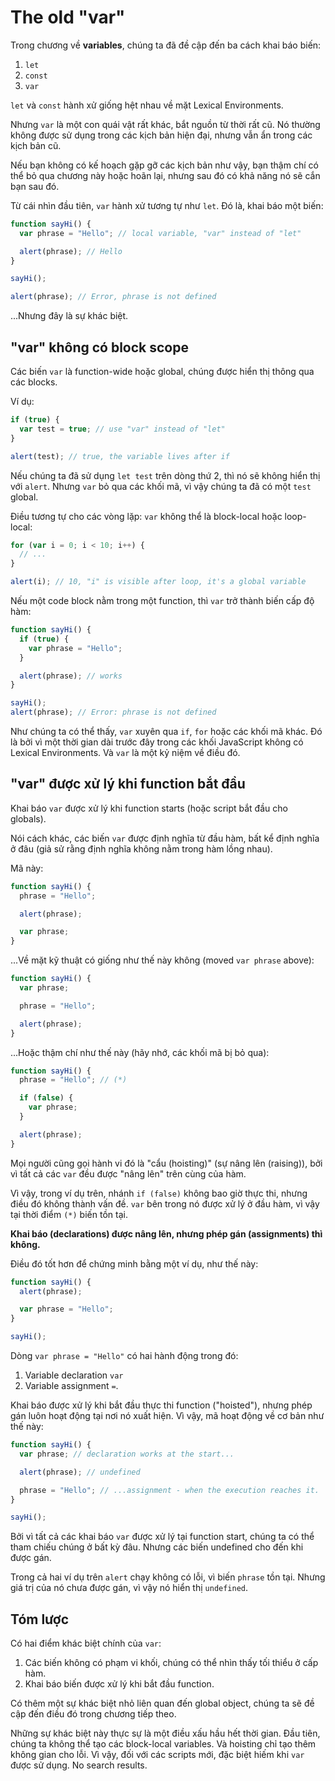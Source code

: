
# The old "var"

Trong chương về **variables**, chúng ta đã đề cập đến ba cách khai báo biến:

1. `let`
2. `const`
3. `var`

`let` và `const` hành xử giống hệt nhau về mặt Lexical Environments.

Nhưng `var` là một con quái vật rất khác, bắt nguồn từ thời rất cũ. Nó thường không được sử dụng trong các kịch bản hiện đại, nhưng vẫn ẩn trong các kịch bản cũ.

Nếu bạn không có kế hoạch gặp gỡ các kịch bản như vậy, bạn thậm chí có thể bỏ qua chương này hoặc hoãn lại, nhưng sau đó có khả năng nó sẽ cắn bạn sau đó.

Từ cái nhìn đầu tiên, `var` hành xử tương tự như `let`. Đó là, khai báo một biến:

```js
function sayHi() {
  var phrase = "Hello"; // local variable, "var" instead of "let"

  alert(phrase); // Hello
}

sayHi();

alert(phrase); // Error, phrase is not defined
```

...Nhưng đây là sự khác biệt.

## "var" không có block scope

Các biến `var` là function-wide hoặc global, chúng được hiển thị thông qua các blocks.

Ví dụ:

```js
if (true) {
  var test = true; // use "var" instead of "let"
}

alert(test); // true, the variable lives after if
```

Nếu chúng ta đã sử dụng `let test` trên dòng thứ 2, thì nó sẽ không hiển thị với `alert`. Nhưng `var` bỏ qua các khối mã, vì vậy chúng ta đã có một `test` global.

Điều tương tự cho các vòng lặp: `var` không thể là block-local hoặc loop-local:

```js
for (var i = 0; i < 10; i++) {
  // ...
}

alert(i); // 10, "i" is visible after loop, it's a global variable
```

Nếu một code block nằm trong một function, thì `var` trở thành biến cấp độ hàm:

```js
function sayHi() {
  if (true) {
    var phrase = "Hello";
  }

  alert(phrase); // works
}

sayHi();
alert(phrase); // Error: phrase is not defined
```

Như chúng ta có thể thấy, `var` xuyên qua `if`, `for` hoặc các khối mã khác. Đó là bởi vì một thời gian dài trước đây trong các khối JavaScript không có Lexical Environments. Và `var` là một kỷ niệm về điều đó.

## "var" được xử lý khi function bắt đầu

Khai báo `var` được xử lý khi function starts (hoặc script bắt đầu cho globals).

Nói cách khác, các biến `var` được định nghĩa từ đầu hàm, bất kể định nghĩa ở đâu (giả sử rằng định nghĩa không nằm trong hàm lồng nhau).

Mã này:

```js
function sayHi() {
  phrase = "Hello";

  alert(phrase);

  var phrase;
}
```

...Về mặt kỹ thuật có giống như thế này không (moved `var phrase` above):

```js
function sayHi() {
  var phrase;

  phrase = "Hello";

  alert(phrase);
}
```

...Hoặc thậm chí như thế này (hãy nhớ, các khối mã bị bỏ qua):

```js
function sayHi() {
  phrase = "Hello"; // (*)

  if (false) {
    var phrase;
  }

  alert(phrase);
}
```

Mọi người cũng gọi hành vi đó là "cẩu (hoisting)" (sự nâng lên (raising)), bởi vì tất cả các `var` đều được "nâng lên" trên cùng của hàm.

Vì vậy, trong ví dụ trên, nhánh `if (false)` không bao giờ thực thi, nhưng điều đó không thành vấn đề. `var` bên trong nó được xử lý ở đầu hàm, vì vậy tại thời điểm `(*)` biến tồn tại.

**Khai báo (declarations) được nâng lên, nhưng phép gán (assignments) thì không.**

Điều đó tốt hơn để chứng minh bằng một ví dụ, như thế này:

```js
function sayHi() {
  alert(phrase);  

  var phrase = "Hello";
}

sayHi();
```

Dòng `var phrase = "Hello"` có hai hành động trong đó:

1. Variable declaration `var`
2. Variable assignment `=`.

Khai báo được xử lý khi bắt đầu thực thi function ("hoisted"), nhưng phép gán luôn hoạt động tại nơi nó xuất hiện. Vì vậy, mã hoạt động về cơ bản như thế này:

```js
function sayHi() {
  var phrase; // declaration works at the start...

  alert(phrase); // undefined

  phrase = "Hello"; // ...assignment - when the execution reaches it.
}

sayHi();
```

Bởi vì tất cả các khai báo `var` được xử lý tại function start, chúng ta có thể tham chiếu chúng ở bất kỳ đâu. Nhưng các biến undefined cho đến khi được gán.

Trong cả hai ví dụ trên `alert` chạy không có lỗi, vì biến `phrase` tồn tại. Nhưng giá trị của nó chưa được gán, vì vậy nó hiển thị `undefined`.

## Tóm lược

Có hai điểm khác biệt chính của `var`:

1. Các biến không có phạm vi khối, chúng có thể nhìn thấy tối thiểu ở cấp hàm.
2. Khai báo biến được xử lý khi bắt đầu function.

Có thêm một sự khác biệt nhỏ liên quan đến global object, chúng ta sẽ đề cập đến điều đó trong chương tiếp theo.

Những sự khác biệt này thực sự là một điều xấu hầu hết thời gian. Đầu tiên, chúng ta không thể tạo các block-local variables. Và hoisting chỉ tạo thêm không gian cho lỗi. Vì vậy, đối với các scripts mới, đặc biệt hiếm khi `var` được sử dụng.
No search results.
